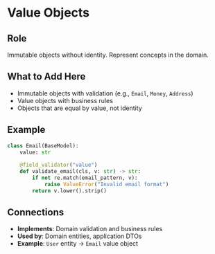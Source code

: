# Value Objects

## Role
Immutable objects without identity. Represent concepts in the domain.

## What to Add Here
- Immutable objects with validation (e.g., `Email`, `Money`, `Address`)
- Value objects with business rules
- Objects that are equal by value, not identity

## Example
```python
class Email(BaseModel):
    value: str
    
    @field_validator("value")
    def validate_email(cls, v: str) -> str:
        if not re.match(email_pattern, v):
            raise ValueError("Invalid email format")
        return v.lower().strip()
```

## Connections
- **Implements**: Domain validation and business rules
- **Used by**: Domain entities, application DTOs
- **Example**: `User` entity → `Email` value object
